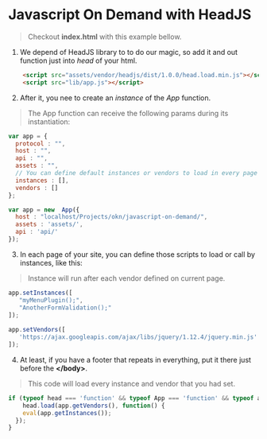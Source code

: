 # Javascript On Demand with HeadJS
 
>Checkout **index.html** with this example bellow.
 
1. We depend of HeadJS library to to do our magic, so add it and out function just into *head* of your html.
```html
	<script src="assets/vendor/headjs/dist/1.0.0/head.load.min.js"></script>
	<script src="lib/app.js"></script>
```
 
2. After it, you nee to create an *instance* of the *App* function.
>The App function can receive the following params during its instantiation:
```javascript
var app = {
  protocol : "",
  host : "",
  api : "",
  assets : "",
  // You can define default instances or vendors to load in every page filling this next parameters
  instances : [],
  vendors : []
};
```
```javascript
var app = new  App({
  host : "localhost/Projects/okn/javascript-on-demand/",
  assets : 'assets/',
  api : 'api/'
});
```
 
3. In each page of your site, you can define those scripts to load or call by instances, like this:

>Instance will run after each vendor defined on current page.
```javascript
app.setInstances([
   "myMenuPlugin();",
   "AnotherFormValidation();"
]);
 
app.setVendors([
   'https://ajax.googleapis.com/ajax/libs/jquery/1.12.4/jquery.min.js'
]);
```
 
4. At least, if you have a footer that repeats in everything, put it there just before the **<\/body>**.
>This code will load every instance and vendor that you had set.

```javascript
if (typeof head === 'function' && typeof App === 'function' && typeof app !== 'undefined') {
    head.load(app.getVendors(), function() {
    eval(app.getInstances());
  });
}
```
